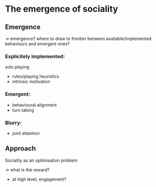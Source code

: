 The emergence of sociality
==========================


Emergence
---------


-> emergence? where to draw to frontier between available/implemented behaviours and emergent ones?


### Explicitely implemented:


solo playing

 - rules/playing heuristics
 - intrinsic motivation

### Emergent:

 - behavioural alignment
 - turn taking

### Blurry:

- joint attention


Approach
--------

Sociality as an optimisation problem

-> what is the reward?

 - at high level, engagement?

